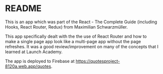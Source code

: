 # README

This is an app which was part of the React - The Complete Guide (including Hooks, React Router, Redux) from Maximilian Schwarzmüller.

This app specifically dealt with the the use of React Router and how to make a single page app look like a multi-page app without the page refreshes.  It was a good review/improvement on many of the concepts that I learned at Launch Academy.

The app is deployed to Firebase at https://quotesproject-8120a.web.app/quotes.